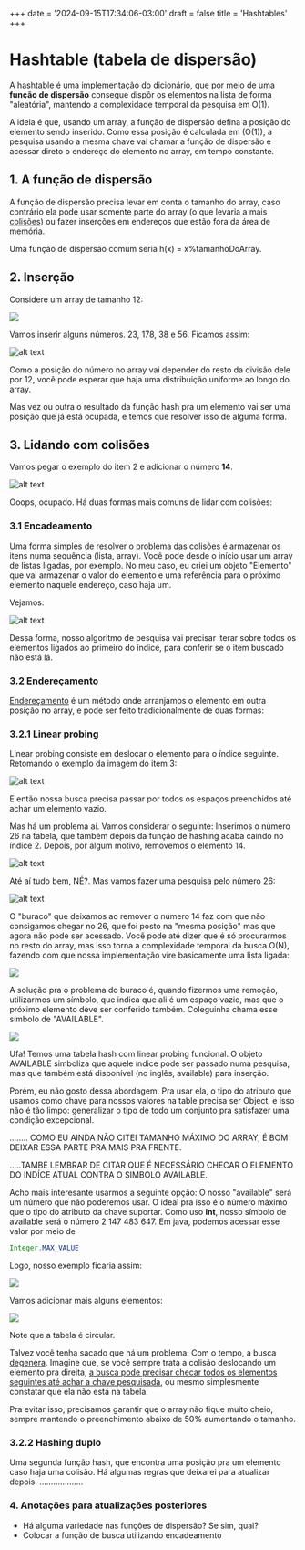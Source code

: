 +++
date = '2024-09-15T17:34:06-03:00'
draft = false
title = 'Hashtables'
+++

# Hashtable (tabela de dispersão)

A hashtable é uma implementação do dicionário, que por meio de uma <b>função de dispersão</b> consegue dispôr os elementos na lista de forma "aleatória", mantendo a complexidade temporal da pesquisa em O(1).

A ideia é que, usando um array, a função de dispersão defina a posição do elemento sendo inserido. Como essa posição é calculada em (O(1)), a pesquisa usando a mesma chave vai chamar a função de dispersão e acessar direto o endereço do elemento no array, em tempo constante.

## 1. A função de dispersão

A função de dispersão precisa levar em conta o tamanho do array, caso contrário ela pode usar somente parte do array (o que levaria a mais <u>colisões</u>) ou fazer inserções em endereços que estão fora da área de memória.

Uma função de dispersão comum seria h(x) = x%tamanhoDoArray.

## 2. Inserção

Considere um array de tamanho 12:

![](/posts/3-dsa-hashtables/imagens/image.png)

Vamos inserir alguns números. 23, 178, 38 e 56. Ficamos assim:

![alt text](/posts/3-dsa-hashtables/imagens/image-3.png)

Como a posição do número no array vai depender do resto da divisão dele por 12, você pode esperar que haja uma distribuição uniforme ao longo do array.

Mas vez ou outra o resultado da função hash pra um elemento vai ser uma posição que já está ocupada, e temos que resolver isso de alguma forma.

## 3. Lidando com colisões

Vamos pegar o exemplo do item 2 e adicionar o número <b>14</b>.

![alt text](/posts/3-dsa-hashtables/imagens/image-7.png)

Ooops, ocupado. Há duas formas mais comuns de lidar com colisões:

### 3.1 Encadeamento

Uma forma simples de resolver o problema das colisões é armazenar os itens numa sequência (lista, array). Você pode desde o início usar um array de listas ligadas, por exemplo. No meu caso, eu criei um objeto "Elemento" que vai armazenar o valor do elemento e uma referência para o próximo elemento naquele endereço, caso haja um.

Vejamos:

![alt text](/posts/3-dsa-hashtables/imagens/image-9.png)

Dessa forma, nosso algoritmo de pesquisa vai precisar iterar sobre todos os elementos ligados ao primeiro do índice, para conferir se o item buscado não está lá.

### 3.2 Endereçamento

<u>Endereçamento</u> é um método onde arranjamos o elemento em outra posição no array, e pode ser feito tradicionalmente de duas formas:

### 3.2.1 Linear probing

Linear probing consiste em deslocar o elemento para o índice seguinte. Retomando o exemplo da imagem do item 3:

![alt text](/posts/3-dsa-hashtables/imagens/image-11.png)

E então nossa busca precisa passar por todos os espaços preenchidos até achar um elemento vazio.

Mas há um problema aí. Vamos considerar o seguinte: Inserimos o número 26 na tabela, que também depois da função de hashing acaba caindo no índice 2. Depois, por algum motivo, removemos o elemento 14.

![alt text](/posts/3-dsa-hashtables/imagens/image-12.png)

Até aí tudo bem, NÉ?. Mas vamos fazer uma pesquisa pelo número 26:

![alt text](/posts/3-dsa-hashtables/imagens/image-13.png)

O "buraco" que deixamos ao remover o número 14 faz com que não consigamos chegar no 26, que foi posto na "mesma posição" mas que agora não pode ser acessado. Você pode até dizer que é só procurarmos no resto do array, mas isso torna a complexidade temporal da busca O(N), fazendo com que nossa implementação vire basicamente uma lista ligada:

![](/posts/3-dsa-hashtables/imagens/2024-09-28-23-53-27-image.png)

A solução pra o problema do buraco é, quando fizermos uma remoção, utilizarmos um símbolo, que indica que ali é um espaço vazio, mas que o próximo elemento deve ser conferido também. Coleguinha chama esse símbolo de "AVAILABLE".

![](/posts/3-dsa-hashtables/imagens/2024-09-28-23-59-19-image.png)

Ufa! Temos uma tabela hash com linear probing funcional. O objeto AVAILABLE simboliza que aquele índice pode ser passado numa pesquisa, mas que também está disponível (no inglês, available) para inserção.

Porém, eu não gosto dessa abordagem. Pra usar ela, o tipo do atributo que usamos como chave para nossos valores na table precisa ser Object, e isso não é tão limpo: generalizar o tipo de todo um conjunto pra satisfazer uma condição excepcional.

........ COMO EU AINDA NÃO CITEI TAMANHO MÁXIMO DO ARRAY, É BOM DEIXAR ESSA PARTE PRA MAIS PRA FRENTE.

.....TAMBÉ LEMBRAR DE CITAR QUE É NECESSÁRIO CHECAR O ELEMENTO DO INDÍCE ATUAL CONTRA O SIMBOLO AVAILABLE.

Acho mais interesante usarmos a seguinte opção: O nosso "available" será um número que não poderemos usar. O ideal pra isso é o número máximo que o tipo do atributo da chave suportar. Como uso **int**, nosso símbolo de available será o número 2 147 483 647. Em java, podemos acessar esse valor por meio de 

```java
Integer.MAX_VALUE
```

Logo, nosso exemplo ficaria assim:

![](/posts/3-dsa-hashtables/imagens/2024-09-29-00-11-37-image.png)

Vamos adicionar mais alguns elementos:


![](/posts/3-dsa-hashtables/imagens/2024-09-29-00-41-25-image.png)

Note que a tabela é circular.

Talvez você tenha sacado que há um problema: Com o tempo, a busca <u>degenera</u>. Imagine que, se você sempre trata a colisão deslocando um elemento pra direita, <u>a busca pode precisar checar todos os elementos seguintes até achar a chave pesquisada</u>, ou mesmo simplesmente constatar que ela não está na tabela. 

Pra evitar isso, precisamos garantir que o array não fique muito cheio, sempre mantendo o preenchimento abaixo de 50% aumentando o tamanho.

### 3.2.2 Hashing duplo

Uma segunda função hash, que encontra uma posição pra um elemento caso haja uma colisão. Há algumas regras que deixarei para atualizar depois.
...................

### 4. Anotações para atualizações posteriores

- Há alguma variedade nas funções de dispersão? Se sim, qual?
- Colocar a função de busca utilizando encadeamento